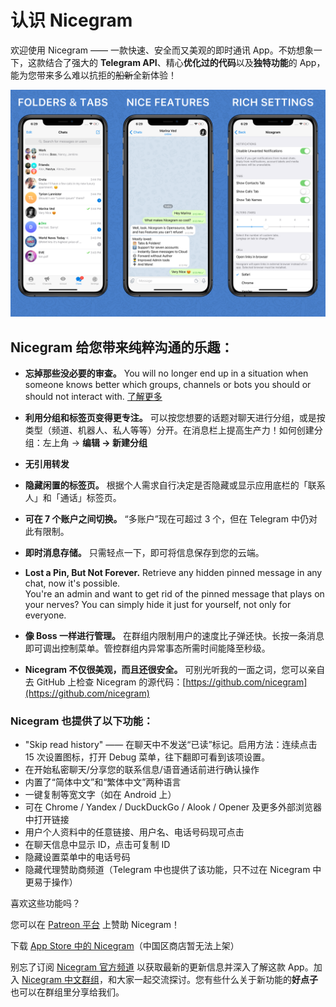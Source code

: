 # 认识 Nicegram

欢迎使用 Nicegram —— 一款快速、安全而又美观的即时通讯 App。不妨想象一下，这款结合了强大的 **Telegram API**、精心**优化过的代码**以及**独特功能**的 App，能为您带来多么难以抗拒的<del>船新</del>全新体验！ 

![预览图](/features/images/NicegramGrid.png)

## Nicegram 给您带来纯粹沟通的乐趣：

- **忘掉那些没必要的审查。** You will no longer end up in a situation when someone knows better which groups, channels or bots you should or should not interact with. [了解更多](/zh_CN/unblock)

- **利用分组和标签页变得更专注。** 可以按您想要的话题对聊天进行分组，或是按类型（频道、机器人、私人等等）分开。在消息栏上提高生产力！如何创建分组：左上角 -> **编辑 -> 新建分组**

- **无引用转发**

- **隐藏闲置的标签页。** 根据个人需求自行决定是否隐藏或显示应用底栏的「联系人」和「通话」标签页。

- **可在 7 个账户之间切换。** “多账户”现在可超过 3 个，但在 Telegram 中仍对此有限制。

- **即时消息存储。** 只需轻点一下，即可将信息保存到您的云端。

- **Lost a Pin, But Not Forever.** Retrieve any hidden pinned message in any chat, now it's possible.  
You're an admin and want to get rid of the pinned message that plays on your nerves? You can simply hide it just for yourself, not only for everyone.

- **像 Boss 一样进行管理。** 在群组内限制用户的速度比子弹还快。长按一条消息即可调出控制菜单。管控群组内异常事态所需时间能降至秒级。

- **Nicegram 不仅很美观，而且还很安全。** 可别光听我的一面之词，您可以亲自去 GitHub 上检查 Nicegram 的源代码：[https://github.com/nicegram](https://github.com/nicegram)

### Nicegram 也提供了以下功能：
- "Skip read history" —— 在聊天中不发送“已读”标记。启用方法：连续点击 15 次设置图标，打开 Debug 菜单，往下翻即可看到该项设置。
- 在开始私密聊天/分享您的联系信息/语音通话前进行确认操作
- 内置了“简体中文”和“繁体中文”两种语言
- 一键复制等宽文字（如在 Android 上）
- 可在 Chrome / Yandex / DuckDuckGo / Alook / Opener 及更多外部浏览器中打开链接
- 用户个人资料中的任意链接、用户名、电话号码现可点击
- 在聊天信息中显示 ID，点击可复制 ID
- 隐藏设置菜单中的电话号码
- 隐藏代理赞助商频道（Telegram 中也提供了该功能，只不过在 Nicegram 中更易于操作）


喜欢这些功能吗？

您可以在 [Patreon 平台](https://patreon.com/nicegram) 上赞助 Nicegram！

下载 [App Store 中的 Nicegram](https://itunes.apple.com/app/id1457369322)（中国区商店暂无法上架）

别忘了订阅 [Nicegram 官方频道](https://t.me/nicegramapp) 以获取最新的更新信息并深入了解这款 App。加入 [Nicegram 中文群组](https://t.me/nicegram_cn)，和大家一起交流探讨。您有些什么关于新功能的**好点子**也可以在群组里分享给我们。
